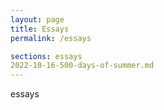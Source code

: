 ```yaml
---
layout: page
title: Essays
permalink: /essays

sections: essays
2022-10-16-500-days-of-summer.md
---
```

essays

